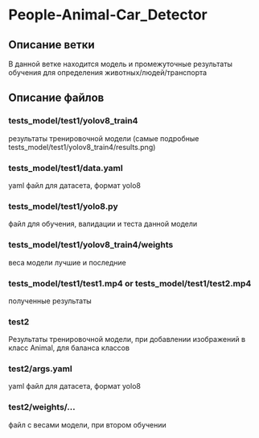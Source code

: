 # People-Animal-Car_Detector

## Описание ветки
В данной ветке находится модель и промежуточные результаты обучения для определения животных/людей/транспорта

## Описание файлов
### tests_model/test1/yolov8_train4
результаты тренировочной модели (самые подробные tests_model/test1/yolov8_train4/results.png)

### tests_model/test1/data.yaml
yaml файл для датасета, формат yolo8

### tests_model/test1/yolo8.py
файл для обучения, валидации и теста данной модели

### tests_model/test1/yolov8_train4/weights
веса модели лучшие и последние

### tests_model/test1/test1.mp4 or tests_model/test1/test2.mp4
полученные результаты


### test2 
Результаты тренировочной модели, при добавлении изображений в класс Animal, для баланса классов
### test2/args.yaml
yaml файл для датасета, формат yolo8
### test2/weights/...
файл c весами модели, при втором обучении
